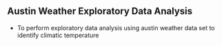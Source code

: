 ## Austin Weather Exploratory Data Analysis
- To perform exploratory data analysis using austin weather data set to identify climatic temperature
